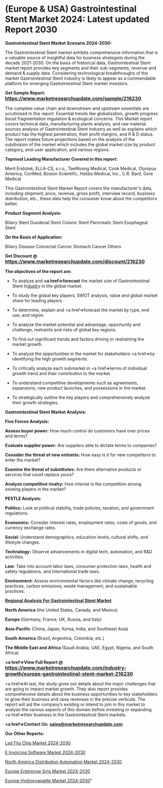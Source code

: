 # (Europe & USA) Gastrointestinal Stent Market 2024: Latest updated Report 2030

<strong>Gastrointestinal Stent Market Scenario 2024-2030:</strong>

The Gastrointestinal Stent market exhibits comprehensive information that is a valuable source of insightful data for business strategists during the decade 2021-2030. On the basis of historical data, Gastrointestinal Stent market report provides key segments and their sub-segments, revenue and demand &amp; supply data. Considering technological breakthroughs of the market Gastrointestinal Stent industry is likely to appear as a commendable platform for emerging Gastrointestinal Stent market investors.

<strong>Get Sample Report: <a href=https://www.marketresearchupdate.com/sample/216230><font size=3 color=#0000ff>https://www.marketresearchupdate.com/sample/216230</font></a></strong>

The complete value chain and downstream and upstream essentials are scrutinized in this report. Essential trends like globalization, growth progress boost fragmentation regulation &amp; ecological concerns. This Market report covers technical data, manufacturing plants analysis, and raw material sources analysis of Gastrointestinal Stent Industry as well as explains which product has the highest penetration, their profit margins, and R & D status. The report makes future projections based on the analysis of the subdivision of the market which includes the global market size by product category, end-user application, and various regions.

<strong>Topmost Leading Manufacturer Covered in this report:</strong>

Merit Endotek, ELLA-CS, s.r.o., TaeWoong Medical, Cook Medical, Olympus America, ConMed, Boston Scientific, Hobbs Medical, Inc., C.R. Bard, Gore Medical

This Gastrointestinal Stent Market Report covers the manufacturer's data, including shipment, price, revenue, gross profit, interview record, business distribution, etc., these data help the consumer know about the competitors better.

<strong>Product Segment Analysis: </strong>

Biliary Stent
Duodenal Stent
Colonic Stent
Pancreatic Stent
Esophageal Stent

<strong>On the Basis of Application:</strong>

Biliary Disease
Colorectal Cancer
Stomach Cancer
Others

<strong>Get Discount @ <a href=https://www.marketresearchupdate.com/discount/216230><font size=3 color=#0000ff>https://www.marketresearchupdate.com/discount/216230</font></a></strong>

<strong><b>The objectives of the report are:</b></strong>

- To analyze and <strong><a href=><strong>forecast</strong></a></strong> the market size of Gastrointestinal Stent In<a href=ASDF991299>dustr</a>y in the global market.

- To study the global key players, SWOT analysis, value and global market share for leading players.

- To determine, explain and <a href=>forecast</a> the market by type, end use, and region.

- To analyze the market potential and advantage, opportunity and challenge, restraints and risks of global key regions.

- To find out significant trends and factors driving or restraining the market growth.

- To analyze the opportunities in the market for stakeholders <a href=>by</a> identifying the high growth segments.

- To critically analyze each submarket in <a href=>terms</a> of individual growth trend and their contribution to the market.

- To understand competitive developments such as agreements, expansions, new product launches, and possessions in the market.

- To strategically outline the key players and comprehensively analyze their growth strategies.

<strong>Gastrointestinal Stent Market Analysis:</strong>

<strong>Five Forces Analysis:</strong>

<strong>Assess buyer power:</strong> How much control do customers have over prices and terms?

<strong>Evaluate supplier power:</strong> Are suppliers able to dictate terms to companies?

<strong>Consider the threat of new entrants:</strong> How easy is it for new competitors to enter the market?

<strong>Examine the threat of substitutes:</strong> Are there alternative products or services that could replace yours?

<strong>Analyze competitive rivalry:</strong> How intense is the competition among existing players in the market?

<strong>PESTLE Analysis:</strong>

<strong>Politics:</strong> Look at political stability, trade policies, taxation, and government regulations.

<strong>Economics:</strong> Consider interest rates, employment rates, costs of goods, and currency exchange rates.

<strong>Social:</strong> Understand demographics, education levels, cultural shifts, and lifestyle changes.

<strong>Technology:</strong> Observe advancements in digital tech, automation, and R&D activities.

<strong>Law:</strong> Take into account labor laws, consumer protection laws, health and safety regulations, and international trade laws.

<strong>Environment:</strong> Assess environmental factors like climate change, recycling practices, carbon emissions, waste management, and sustainable practices.

<strong><u><b>Regional Analysis For Gastrointestinal Stent Market</b></u></strong>

<strong><b>North America</b></strong> (the United States, Canada, and Mexico)

<strong><b>Europe </b></strong>(Germany, France, UK, Russia, and Italy)

<strong><b>Asia-Pacific</b></strong> (China, Japan, Korea, India, and Southeast Asia)

<strong><b>South America</b></strong> (Brazil, Argentina, Colombia, etc.)

<strong><b>The Middle East and Africa</b></strong> (Saudi Arabia, UAE, Egypt, Nigeria, and South Africa)

<strong><a href=>View Full Report</a> @ <a href=https://www.marketresearchupdate.com/industry-growth/europe-gastrointestinal-stent-market-216230><font size=3 color=#0000ff>https://www.marketresearchupdate.com/industry-growth/europe-gastrointestinal-stent-market-216230</font></a></strong>

<a href=>At last,</a> the study gives out details about the major challenges that are going to impact market growth. They also report provides comprehensive details about the business opportunities to key stakeholders to grow their business and raise revenues in the precise verticals. The report will aid the company’s existing or intend to join in this market to analyze the various aspects of this domain before investing or expanding <a href=>their</a> business in the Gastrointestinal Stent markets.

<strong><a href=>Contact Us:</a></strong>
<strong>sales@marketresearchupdate.com</strong>

<strong>Our Other Reports:</strong>

<a href=https://www.linkedin.com/pulse/led-flip-chip-market-2023-latest-trending-industry>Led Flip Chip Market 2024-2030</a>

<a href=https://www.linkedin.com/pulse/e-invoicing-software-market-2023-remarking-enormous>E Invoicing Software Market 2024-2030</a>

<a href=https://www.linkedin.com/pulse/north-america-distribution-automation-market>North America Distribution Automation Market 2024-2030</a>

<a href=https://www.linkedin.com/pulse/europe-enterprise-sms-market-2023-current-future-qsdyf/>Europe Enterprise Sms Market 2024-2030</a>

<a href=https://www.linkedin.com/pulse/europe-hydroxyapatite-market-research-report-z3d9f/>Europe Hydroxyapatite Market 2024-2030</a>"
